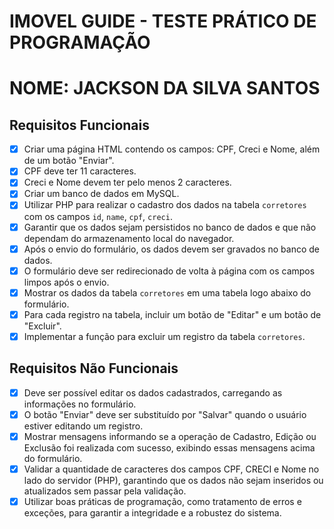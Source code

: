 # IMOVEL GUIDE - TESTE PRÁTICO DE PROGRAMAÇÃO

# NOME: JACKSON DA SILVA SANTOS

## Requisitos Funcionais

- [x] Criar uma página HTML contendo os campos: CPF, Creci e Nome, além de um botão "Enviar".
- [x] CPF deve ter 11 caracteres.
- [x] Creci e Nome devem ter pelo menos 2 caracteres.
- [x] Criar um banco de dados em MySQL.
- [x] Utilizar PHP para realizar o cadastro dos dados na tabela `corretores` com os campos `id`, `name`, `cpf`, `creci`.
- [x] Garantir que os dados sejam persistidos no banco de dados e que não dependam do armazenamento local do navegador.
- [x] Após o envio do formulário, os dados devem ser gravados no banco de dados.
- [x] O formulário deve ser redirecionado de volta à página com os campos limpos após o envio.
- [x] Mostrar os dados da tabela `corretores` em uma tabela logo abaixo do formulário.
- [x] Para cada registro na tabela, incluir um botão de "Editar" e um botão de "Excluir".
- [x] Implementar a função para excluir um registro da tabela `corretores`.

## Requisitos Não Funcionais

- [x] Deve ser possível editar os dados cadastrados, carregando as informações no formulário.
- [x] O botão "Enviar" deve ser substituído por "Salvar" quando o usuário estiver editando um registro.
- [x] Mostrar mensagens informando se a operação de Cadastro, Edição ou Exclusão foi realizada com sucesso, exibindo essas mensagens acima do formulário.
- [x] Validar a quantidade de caracteres dos campos CPF, CRECI e Nome no lado do servidor (PHP), garantindo que os dados não sejam inseridos ou atualizados sem passar pela validação.
- [x] Utilizar boas práticas de programação, como tratamento de erros e exceções, para garantir a integridade e a robustez do sistema.
